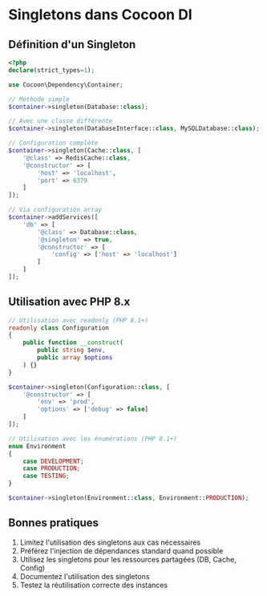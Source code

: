 # Singletons dans Cocoon DI

## Définition d'un Singleton

```php
<?php
declare(strict_types=1);

use Cocoon\Dependency\Container;

// Méthode simple
$container->singleton(Database::class);

// Avec une classe différente
$container->singleton(DatabaseInterface::class, MySQLDatabase::class);

// Configuration complète
$container->singleton(Cache::class, [
    '@class' => RedisCache::class,
    '@constructor' => [
        'host' => 'localhost',
        'port' => 6379
    ]
]);

// Via configuration array
$container->addServices([
    'db' => [
        '@class' => Database::class,
        '@singleton' => true,
        '@constructor' => [
            'config' => ['host' => 'localhost']
        ]
    ]
]);
```

## Utilisation avec PHP 8.x

```php
// Utilisation avec readonly (PHP 8.1+)
readonly class Configuration
{
    public function __construct(
        public string $env,
        public array $options
    ) {}
}

$container->singleton(Configuration::class, [
    '@constructor' => [
        'env' => 'prod',
        'options' => ['debug' => false]
    ]
]);

// Utilisation avec les énumérations (PHP 8.1+)
enum Environment
{
    case DEVELOPMENT;
    case PRODUCTION;
    case TESTING;
}

$container->singleton(Environment::class, Environment::PRODUCTION);
```

## Bonnes pratiques

1. Limitez l'utilisation des singletons aux cas nécessaires
2. Préférez l'injection de dépendances standard quand possible
3. Utilisez les singletons pour les ressources partagées (DB, Cache, Config)
4. Documentez l'utilisation des singletons
5. Testez la réutilisation correcte des instances